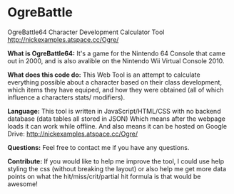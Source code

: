 # OgreBattle
OgreBattle64 Character Development Calculator Tool
http://nickexamples.atspace.cc/Ogre/

**What is OgreBattle64:**
It's a game for the Nintendo 64 Console that came out in 2000, 
and is also avalible on the Nintendo Wii Virtual Console 2010.

**What does this code do:**
This Web Tool is an attempt to calculate everything possible about a character based on their class development, which items they have equiped, and how they were obtained (all of which influence a characters stats/ modifiers). 

**Language:**
This tool is written in JavaScript/HTML/CSS with no backend database (data tables all stored in JSON)
Which means after the webpage loads it can work while offline.
And also means it can be hosted on Google Drive: http://nickexamples.atspace.cc/Ogre/

**Questions:**
Feel free to contact me if you have any questions.

**Contribute:**
If you would like to help me improve the tool, I could use help styling the css (without breaking the layout) or also help me get more data points on what the  hit/miss/crit/partial hit formula is that would be awesome!
